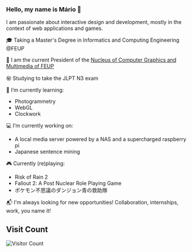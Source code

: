 ### Hello, my name is Mário 👋

I am passionate about interactive design and development, mostly in the context of web applications and games.

🎓 Taking a Master's Degree in Informatics and Computing Engineering @FEUP

:briefcase: I am the current President of the [Nucleus of Computer Graphics and Multimedia of FEUP](ncgm.fe.up.pt)

:secret: Studying to take the JLPT N3 exam

:notebook: I’m currently learning:
  - Photogrammetry
  - WebGL
  - Clockwork
  
:computer: I’m currently working on:
  - A local media server powered by a NAS and a supercharged raspberry pi
  - Japanese sentence mining
  
:video_game: Currently (re)playing:
  - Risk of Rain 2
  - Fallout 2: A Post Nuclear Role Playing Game
  - ポケモン不思議のダンジョン青の救助隊

:mailbox_with_mail: I'm always looking for new opportunities! Collaboration, internships, work, you name it!

## Visit Count
![Visitor Count](https://profile-counter.glitch.me/Retchut/count.svg)
